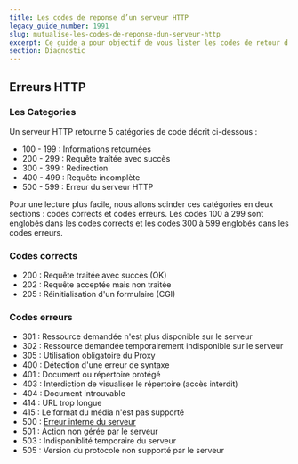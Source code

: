 ```yaml
---
title: Les codes de reponse d’un serveur HTTP
legacy_guide_number: 1991
slug: mutualise-les-codes-de-reponse-dun-serveur-http
excerpt: Ce guide a pour objectif de vous lister les codes de retour d’un serveur HTTP et pour certains d’entre eux, de vous proposer des solutions pour ne plus les avoir.
section: Diagnostic
---
```



## Erreurs HTTP

### Les Categories
Un serveur HTTP retourne 5 catégories de code décrit ci-dessous :

- 100 - 199 : Informations retournées
- 200 - 299 : Requête traîtée avec succès
- 300 - 399 : Redirection
- 400 - 499 : Requête incomplète
- 500 - 599 : Erreur du serveur HTTP

Pour une lecture plus facile, nous allons scinder ces catégories en deux sections : codes corrects et codes erreurs. Les codes 100 à 299 sont englobés dans les codes corrects et les codes 300 à 599 englobés dans les codes erreurs.


### Codes corrects
- 200 : Requête traitée avec succès (OK)
- 202 : Requête acceptée mais non traitée
- 205 : Réinitialisation d'un formulaire (CGI)


### Codes erreurs
- 301 : Ressource demandée n'est plus disponible sur le serveur
- 302 : Ressource demandée temporairement indisponible sur le serveur
- 305 : Utilisation obligatoire du Proxy
- 400 : Détection d'une erreur de syntaxe
- 401 : Document ou répertoire protégé
- 403 : Interdiction de visualiser le répertoire (accès interdit)
- 404 : Document introuvable
- 414 : URL trop longue
- 415 : Le format du média n'est pas supporté
- 500 : [Erreur interne du serveur](../erreur-500-internal-server-error/)
- 501 : Action non gérée par le serveur
- 503 : Indisponiblité temporaire du serveur
- 505 : Version du protocole non supporté par le serveur